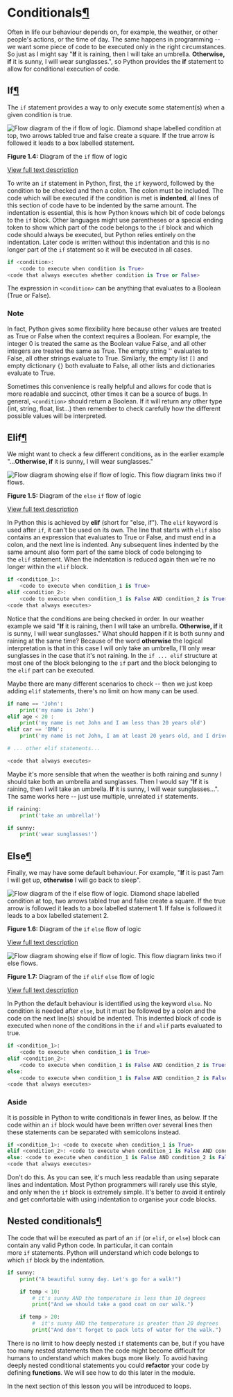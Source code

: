 Conditionals[¶](https://minerva.leeds.ac.uk/bbcswebdav/institution/Inter-faculty/ODLC/artificial_intelligence/OCOM5100M_ProgrammingForDataScience/MKDocs_Site/content/unit1/1_10_ii_conditionals/#conditionals "Permanent link")
================================================================================================================================================================================================================================

Often in life our behaviour depends on, for example, the weather, or other people's actions, or the time of day. The same happens in programming -- we want some piece of code to be executed only in the right circumstances. So just as I might say "**If** it is raining, then I will take an umbrella. **Otherwise, if** it is sunny, I will wear sunglasses.", so Python provides the **if** statement to allow for conditional execution of code.

If[¶](https://minerva.leeds.ac.uk/bbcswebdav/institution/Inter-faculty/ODLC/artificial_intelligence/OCOM5100M_ProgrammingForDataScience/MKDocs_Site/content/unit1/1_10_ii_conditionals/#if "Permanent link")
------------------------------------------------------------------------------------------------------------------------------------------------------------------------------------------------------------

The `if` statement provides a way to only execute some statement(s) when a given condition is true.

![Flow diagram of the if flow of logic. Diamond shape labelled condition at top, two arrows tabled true and false create a square. If the true arrow is followed it leads to a box labelled statement.](https://minerva.leeds.ac.uk/bbcswebdav/institution/Inter-faculty/ODLC/artificial_intelligence/OCOM5100M_ProgrammingForDataScience/MKDocs_Site/content/unit1/images/PDS_IMG_004.png)

**Figure 1.4:** Diagram of the `if` flow of logic

[View full text description](https://minerva.leeds.ac.uk/bbcswebdav/xid-18459007_4)

To write an `if` statement in Python, first, the `if` keyword, followed by the condition to be checked and then a colon. The colon must be included. The code which will be executed if the condition is met is **indented**, all lines of this section of code have to be indented by the same amount. The indentation is essential, this is how Python knows which bit of code belongs to the `if` block. Other languages might use parentheses or a special ending token to show which part of the code belongs to the `if` block and which code should always be executed, but Python relies entirely on the indentation. Later code is written without this indentation and this is no longer part of the `if` statement so it will be executed in all cases.

```python
if <condition>:
    <code to execute when condition is True>
<code that always executes whether condition is True or False>
```

The expression in `<condition>` can be anything that evaluates to a Boolean (True or False).

### Note

In fact, Python gives some flexibility here because other values are treated as True or False when the context requires a Boolean. For example, the integer 0 is treated the same as the Boolean value False, and all other integers are treated the same as True. The empty string '' evaluates to False, all other strings evaluate to True. Similarly, the empty list `[]` and empty dictionary `{}` both evaluate to False, all other lists and dictionaries evaluate to True.

Sometimes this convenience is really helpful and allows for code that is more readable and succinct, other times it can be a source of bugs. In general, `<condition>` should return a Boolean. If it will return any other type (int, string, float, list...) then remember to check carefully how the different possible values will be interpreted.

Elif[¶](https://minerva.leeds.ac.uk/bbcswebdav/institution/Inter-faculty/ODLC/artificial_intelligence/OCOM5100M_ProgrammingForDataScience/MKDocs_Site/content/unit1/1_10_ii_conditionals/#elif "Permanent link")
----------------------------------------------------------------------------------------------------------------------------------------------------------------------------------------------------------------

We might want to check a few different conditions, as in the earlier example "...**Otherwise, if** it is sunny, I will wear sunglasses."

![Flow diagram showing else if flow of logic. This flow diagram links two if flows.](https://minerva.leeds.ac.uk/bbcswebdav/institution/Inter-faculty/ODLC/artificial_intelligence/OCOM5100M_ProgrammingForDataScience/MKDocs_Site/content/unit1/images/PDS_IMG_005.png)

**Figure 1.5:** Diagram of the `else` `if` flow of logic

[View full text description](https://minerva.leeds.ac.uk/bbcswebdav/xid-18459008_4)

In Python this is achieved by **elif** (short for "else, if"). The `elif` keyword is used after `if`, it can't be used on its own. The line that starts with `elif` also contains an expression that evaluates to True or False, and must end in a colon, and the next line is indented. Any subsequent lines indented by the same amount also form part of the same block of code belonging to the `elif` statement. When the indentation is reduced again then we're no longer within the `elif` block.

```python
if <condition_1>:
    <code to execute when condition_1 is True>
elif <condition_2>:
    <code to execute when condition_1 is False AND condition_2 is True>
<code that always executes>
```

Notice that the conditions are being checked in order. In our weather example we said "**If** it is raining, then I will take an umbrella. **Otherwise, if** it is sunny, I will wear sunglasses." What should happen if it is both sunny and raining at the same time? Because of the word **otherwise** the logical interpretation is that in this case I will only take an umbrella, I'll only wear sunglasses in the case that it's not raining. In the `if ... elif` structure at most one of the block belonging to the `if` part and the block belonging to the `elif` part can be executed.

Maybe there are many different scenarios to check -- then we just keep adding `elif` statements, there's no limit on how many can be used.

```python
if name == 'John':
    print('my name is John')
elif age < 20 :
    print('my name is not John and I am less than 20 years old')
elif car == 'BMW':
    print('my name is not John, I am at least 20 years old, and I drive a BMW')

# ... other elif statements...

<code that always executes>
```

Maybe it's more sensible that when the weather is both raining and sunny I should take both an umbrella and sunglasses. Then I would say "**If** it is raining, then I will take an umbrella. **If** it is sunny, I will wear sunglasses...". The same works here -- just use multiple, unrelated `if` statements.

```python
if raining:
    print('take an umbrella!')

if sunny:
    print('wear sunglasses!')
```

Else[¶](https://minerva.leeds.ac.uk/bbcswebdav/institution/Inter-faculty/ODLC/artificial_intelligence/OCOM5100M_ProgrammingForDataScience/MKDocs_Site/content/unit1/1_10_ii_conditionals/#else "Permanent link")
----------------------------------------------------------------------------------------------------------------------------------------------------------------------------------------------------------------

Finally, we may have some default behaviour. For example, "**If** it is past 7am I will get up, **otherwise** I will go back to sleep".

![Flow diagram of the if else flow of logic. Diamond shape labelled condition at top, two arrows tabled true and false create a square. If the true arrow is followed it leads to a box labelled statement 1. If false is followed it leads to a box labelled statement 2.](https://minerva.leeds.ac.uk/bbcswebdav/institution/Inter-faculty/ODLC/artificial_intelligence/OCOM5100M_ProgrammingForDataScience/MKDocs_Site/content/unit1/images/PDS_IMG_006a.png)

**Figure 1.6:** Diagram of the `if` `else` flow of logic

[View full text description](https://minerva.leeds.ac.uk/bbcswebdav/xid-18459009_4)

![Flow diagram showing else if flow of logic. This flow diagram links two if else flows.](https://minerva.leeds.ac.uk/bbcswebdav/institution/Inter-faculty/ODLC/artificial_intelligence/OCOM5100M_ProgrammingForDataScience/MKDocs_Site/content/unit1/images/PDS_IMG_006b.png)

**Figure 1.7:** Diagram of the `if` `elif` `else` flow of logic

[View full text description](https://minerva.leeds.ac.uk/bbcswebdav/xid-18459010_4)

In Python the default behaviour is identified using the keyword `else`. No condition is needed after `else`, but it must be followed by a colon and the code on the next line(s) should be indented. This indented block of code is executed when none of the conditions in the `if` and `elif` parts evaluated to true.

```python
if <condition_1>:
    <code to execute when condition_1 is True>
elif <condition_2>:
    <code to execute when condition_1 is False AND condition_2 is True>
else:
    <code to execute when condition_1 is False AND condition_2 is False>
<code that always executes>
```

### Aside

It is possible in Python to write conditionals in fewer lines, as below. If the code within an `if` block would have been written over several lines then these statements can be separated with semicolons instead.

```python
if <condition_1>: <code to execute when condition_1 is True>
elif <condition_2>: <code to execute when condition_1 is False AND condition_2 is True>
else: <code to execute when condition_1 is False AND condition_2 is False>
<code that always executes>
```

Don't do this. As you can see, it's much less readable than using separate lines and indentation. Most Python programmers will rarely use this style, and only when the `if` block is extremely simple. It's better to avoid it entirely and get comfortable with using indentation to organise your code blocks.

Nested conditionals[¶](https://minerva.leeds.ac.uk/bbcswebdav/institution/Inter-faculty/ODLC/artificial_intelligence/OCOM5100M_ProgrammingForDataScience/MKDocs_Site/content/unit1/1_10_ii_conditionals/#nested-conditionals "Permanent link")
----------------------------------------------------------------------------------------------------------------------------------------------------------------------------------------------------------------------------------------------

The code that will be executed as part of an `if` (or `elif`, or `else`) block can contain any valid Python code. In particular, it can contain more `if` statements. Python will understand which code belongs to which `if` block by the indentation.

```python
if sunny:
    print("A beautiful sunny day. Let's go for a walk!")

    if temp < 10:
        # it's sunny AND the temperature is less than 10 degrees
        print("And we should take a good coat on our walk.")

    if temp > 20:
        #  it's sunny AND the temperature is greater than 20 degrees
        print("And don't forget to pack lots of water for the walk.")
```

There is no limit to how deeply nested `if` statements can be, but if you have too many nested statements then the code might become difficult for humans to understand which makes bugs more likely. To avoid having deeply nested conditional statements you could **refactor** your code by defining **functions**. We will see how to do this later in the module.

In the next section of this lesson you will be introduced to loops.